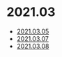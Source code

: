 # 2021.03

- [2021.03.05](2021.03.05.md)
- [2021.03.07](2021.03.07.md)
- [2021.03.08](2021.03.08.md)